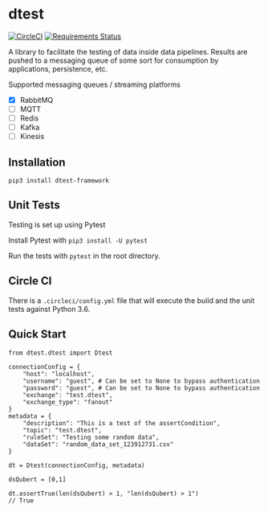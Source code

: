 # dtest

[![CircleCI](https://circleci.com/gh/sjensen85/dtest/tree/master.svg?style=svg)](https://circleci.com/gh/sjensen85/dtest/tree/master)
[![Requirements Status](https://requires.io/github/sjensen85/dtest/requirements.svg?branch=master)](https://requires.io/github/sjensen85/dtest/requirements/?branch=master)

A library to facilitate the testing of data inside data pipelines. Results are pushed to a messaging queue of some sort for consumption by applications, persistence, etc.

Supported messaging queues / streaming platforms

- [x] RabbitMQ
- [ ] MQTT
- [ ] Redis
- [ ] Kafka
- [ ] Kinesis

## Installation

`pip3 install dtest-framework`

## Unit Tests

Testing is set up using Pytest

Install Pytest with `pip3 install -U pytest`

Run the tests with `pytest` in the root directory.

## Circle CI

There is a `.circleci/config.yml` file that will execute the build and the unit tests against Python 3.6.

## Quick Start

```
from dtest.dtest import Dtest

connectionConfig = {
    "host": "localhost",
    "username": "guest", # Can be set to None to bypass authentication
    "password": "guest", # Can be set to None to bypass authentication
    "exchange": "test.dtest",
    "exchange_type": "fanout"
}
metadata = {
    "description": "This is a test of the assertCondition",
    "topic": "test.dtest",
    "ruleSet": "Testing some random data",
    "dataSet": "random_data_set_123912731.csv"
}

dt = Dtest(connectionConfig, metadata)

dsQubert = [0,1]

dt.assertTrue(len(dsQubert) > 1, "len(dsQubert) > 1")
// True
```
